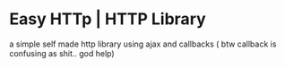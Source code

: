 # Easy HTTp | HTTP Library

a simple self made http library using ajax and callbacks ( btw callback is confusing as shit.. god help)
